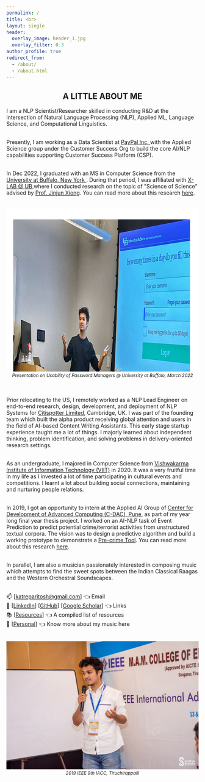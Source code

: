 ```yaml
---
permalink: /
title: <br>
layout: single
header:
  overlay_image: header_1.jpg
  overlay_filter: 0.3
author_profile: true
redirect_from:
  - /about/
  - /about.html
---
```

## **<center>A LITTLE ABOUT ME</center>**

<p align="justify">
  
I am a NLP Scientist/Researcher skilled in conducting R&D at the intersection of Natural Language Processing (NLP), Applied ML, Language Science, and Computational Linguistics.<br><br>
  
Presently, I am working as a Data Scientist at <a href = "https://en.wikipedia.org/wiki/PayPal"> PayPal Inc. </a> with the Applied Science group under the Customer Success Org to build the core AI/NLP capabilities supporting Customer Success Platform (CSP).<br><br>

In Dec 2022, I graduated with an MS in Computer Science from the <a href = "https://engineering.buffalo.edu/computer-science-engineering.html"> University at Buffalo, New York </a>. During that period, I was affiliated with <a href = "https://www.xlab-ub.com/research"> X-LAB @ UB </a> where I conducted research on the topic of "Science of Science" advised by <a href = "https://www.xlab-ub.com/research"> Prof. Jinjun Xiong</a>. You can read more about this research <a href = "https://katreparitosh.github.io/research/">here</a>.<br><br>
  
<img src = "/images/Talk_Paritosh.jpeg" width="1400" height="430">
<small><center><i>Presentation on Usability of Password Managers @ University at Buffalo, March 2022</i></center></small>
<br><br>
  
Prior relocating to the US, I remotely worked as a NLP Lead Engineer on end-to-end research, design, development, and deployment of NLP Systems for <a href = "http://citispotter.com/"> Citispotter Limited</a>, Cambridge, UK. I was part of the founding team which built the alpha product receiving global attention and users in the field of AI-based Content Writing Assistants. This early stage startup experience taught me a lot of things. I majorly learned about independent thinking, problem identification, and solving problems in delivery-oriented research settings.<br><br>

<!---
I was responsible for training-deploying NLP models for Large-Scale Text Classification tasks, designing NLP algorithms, AWS Cloud Deployments, building workflows for Continuous Retraining (Online Learning) to tackle Data/Concept Drifts, Data Augmentation, and evaluation of NLP/ML solutions for Bias & Fairness, Behavioral - Adversarial Testing, and Linguistic Capabilities.<br><br>
-->

As an undergraduate, I majored in Computer Science from <a href="http://www.viit.ac.in/">Vishwakarma Institute of Information Technology (VIIT)</a> in 2020. It was a very fruitful time in my life as I invested a lot of time participating in cultural events and competitions. I learnt a lot about building social connections, maintaining and nurturing people relations.<br><br> 

In 2019, I got an opportunity to intern at the Applied AI Group of <a href = "https://www.cdac.in/">Center for Development of Advanced Computing (C-DAC), Pune</a>, as part of my year long final year thesis project. I worked on an AI-NLP task of Event Prediction to predict potential crime/terrorist activities from unstructured textual corpora. The vision was to design a predictive algorithm and build a working prototype to demonstrate a <a href = "https://en.wikipedia.org/wiki/Pre-crime">Pre-crime Tool</a>. You can read more about this research <a href = "https://katreparitosh.github.io/research/">here</a>.<br><br>

In parallel, I am also a musician passionately interested in composing music which attempts to find the sweet spots between the Indian Classical Raagas and the Western Orchestral Soundscapes.<br><br>

📫 [<a href="katreparitosh@gmail.com">katreparitosh@gmail.com</a>] 👈 Email <br>
🔗 [<a href="https://www.linkedin.com/in/paritoshkatre/">LinkedIn</a>] [<a href="https://github.com/katreparitosh">GitHub</a>] [<a href="https://scholar.google.com/citations?user=UsJddC0AAAAJ">Google Scholar</a>] 👈  Links <br>
📚 [<a href = "https://katreparitosh.github.io/resources/">Resources</a>] 👈 A compiled list of resources <br>
🎹 [<a href = "https://katreparitosh.github.io/personal/">Personal</a>]   👈 Know more about my music here <br>  
</p>
<br>
<img src = "/images/IEEE Talk.jpg">
<small><i><center>2019 IEEE 9th IACC, Tiruchirappalli</center></i></small>
